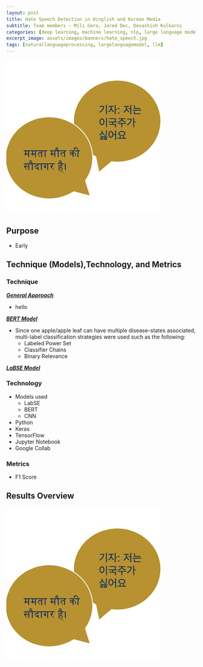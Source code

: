 ```yaml
---
layout: post
title: Hate Speech Detection in Hinglish and Korean Media
subtitle: Team members - Mili Gera, Jared Dec, Devashish Kulkarni
categories: [deep learning, machine learning, nlp, large language model]
excerpt_image: assets/images/banners/hate_speech.jpg
tags: [naturallanguageprocessing, largelanguagemodel, llm]
---
```



![hatespeech](/assets/images/banners/hate_speech.jpg)  

## Purpose
- Early
  
## Technique (Models),Technology, and Metrics 

### Technique  

**<ins>*General Approach*</ins>** 
- hello
   
**<ins>*BERT Model*</ins>**  
- Since one apple/apple leaf can have multiple disease-states associated, multi-label classification strategies were used such as the following:
  - Labeled Power Set
  - Classifier Chains
  - Binary Relevance


**<ins>*LaBSE Model*</ins>**  

### Technology
- Models used
  - LabSE
  - BERT
  - CNN
- Python
- Keras
- TensorFlow
- Jupyter Notebook
- Google Collab

### Metrics
- F1 Score

  
## Results Overview

![Classifier Results](/assets/images/banners/hate_speech.jpg) 


